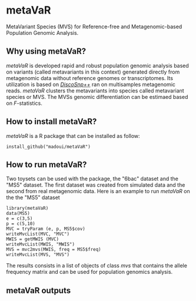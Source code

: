 # metaVaR
MetaVariant Species (MVS) for Reference-free and Metagenomic-based Population Genomic Analysis.
## Why using metaVaR?
<i>metaVaR</i> is developed rapid and robust population genomic analysis based on variants (called metavariants in this context) generated directly from metagenomic data without reference genomes or transcriptomes. Its utilization is based on <a href="https://github.com/GATB/DiscoSnp"><i>DiscoSnp++</i></a> ran on multisamples metagenomic reads. <i>metaVaR</i> clusters the metavariants into species called metavariant species or MVS. The MVSs genomic differentiation can be estimaed based on <i>F</i>-statistics. 
## How to install metaVaR?
<i>metaVaR</i> is a R package that can be installed as follow:
```
install_github("madoui/metaVaR")
```
## How to run metaVaR?
Two toysets can be used with the package, the "6bac" dataset and the "MS5" dataset. The first dataset was created from simulated data and the second from real metagenomic data. Here is an example to run <i>metaVaR</i> on the the "MS5" dataset
```
library(metaVaR)
data(MS5)
e = c(3,5)
p = c(5,10)
MVC = tryParam (e, p, MS5$cov)
writeMvcList(MVC, "MVC")
MWIS = getMWIS (MVC)
writeMvcList(MWIS, "MWIS")
MVS = mvc2mvs(MWIS, freq = MS5$freq)
writeMvcList(MVS, "MVS")
```
The results consists in a list of objects of class <i>mvs</i> that contains the allele frequency matrix and can be used for population genomics analysis.

## metaVaR outputs
